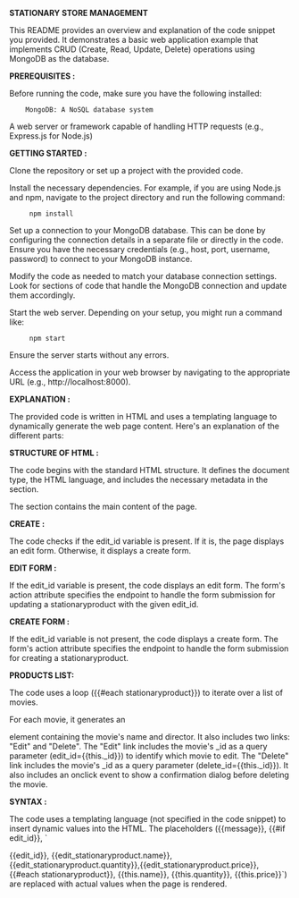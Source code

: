 **STATIONARY STORE MANAGEMENT** 



This README provides an overview and explanation of the code snippet you provided. It demonstrates a basic web application example that implements CRUD (Create, Read, Update, Delete) operations using MongoDB as the database.


**PREREQUISITES :**

Before running the code, make sure you have the following installed:

        MongoDB: A NoSQL database system

A web server or framework capable of handling HTTP requests (e.g., Express.js for Node.js)


**GETTING STARTED :**

Clone the repository or set up a project with the provided code.

Install the necessary dependencies. For example, if you are using Node.js and npm, navigate to the project directory and run the following command:

         npm install

Set up a connection to your MongoDB database. This can be done by configuring the connection details in a separate file or directly in the code. Ensure you have the necessary credentials (e.g., host, port, username, password) to connect to your MongoDB instance.

Modify the code as needed to match your database connection settings. Look for sections of code that handle the MongoDB connection and update them accordingly.

Start the web server. Depending on your setup, you might run a command like:

         npm start

Ensure the server starts without any errors.

Access the application in your web browser by navigating to the appropriate URL (e.g., http://localhost:8000).


**EXPLANATION :**

The provided code is written in HTML and uses a templating language to dynamically generate the web page content. Here's an explanation of the different parts:

**STRUCTURE OF HTML :**

The code begins with the standard HTML structure. It defines the document type, the HTML language, and includes the necessary metadata in the section.

The section contains the main content of the page.


**CREATE :**

The code checks if the edit_id variable is present. If it is, the page displays an edit form. Otherwise, it displays a create form.


**EDIT FORM :**

If the edit_id variable is present, the code displays an edit form. The form's action attribute specifies the endpoint to handle the form submission for updating a stationaryproduct with the given edit_id.


**CREATE FORM :**

If the edit_id variable is not present, the code displays a create form. The form's action attribute specifies the endpoint to handle the form submission for creating a stationaryproduct.


**PRODUCTS LIST:**

The code uses a loop ({{#each stationaryproduct}}) to iterate over a list of movies.

For each movie, it generates an

element containing the movie's name and director. It also includes two links: "Edit" and "Delete". The "Edit" link includes the movie's _id as a query parameter (edit_id={{this._id}}) to identify which movie to edit. The "Delete" link includes the movie's _id as a query parameter (delete_id={{this._id}}). It also includes an onclick event to show a confirmation dialog before deleting the movie.


**SYNTAX :**

The code uses a templating language (not specified in the code snippet) to insert dynamic values into the HTML. The placeholders ({{message}}, {{#if edit_id}}, `

{{edit_id}}, {{edit_stationaryproduct.name}}, {{edit_stationaryproduct.quantity}},{{edit_stationaryproduct.price}}, {{#each stationaryproduct}}, {{this.name}}, {{this.quantity}}, {{this.price}}`) are replaced with actual values when the page is rendered.





